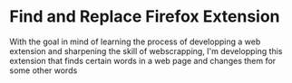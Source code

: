 # Find and Replace Firefox Extension

With the goal in mind of learning the process of developping a web extension and sharpening the skill of webscrapping, I'm developping this extension that finds certain words in a web page and changes them for some other words

